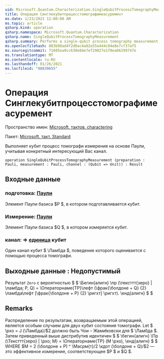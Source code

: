 ```yaml
---
uid: Microsoft.Quantum.Characterization.SingleQubitProcessTomographyMeasurement
title: Операция Синглекубитпроцесстомографимеасуремент
ms.date: 1/23/2021 12:00:00 AM
ms.topic: article
qsharp.kind: operation
qsharp.namespace: Microsoft.Quantum.Characterization
qsharp.name: SingleQubitProcessTomographyMeasurement
qsharp.summary: Performs a single-qubit process tomography measurement in the Pauli basis, given a particular channel of interest.
ms.openlocfilehash: 883b98ad4f2d0ac4a02e55e444c04e8e7cf37af5
ms.sourcegitcommit: 71605ea9cc630e84e7ef29027e1f0ea06299747e
ms.translationtype: MT
ms.contentlocale: ru-RU
ms.lasthandoff: 01/26/2021
ms.locfileid: "98839655"
---
```

# <a name="singlequbitprocesstomographymeasurement-operation"></a>Операция Синглекубитпроцесстомографимеасуремент

Пространство имен: [Microsoft. тактов. charactering](xref:Microsoft.Quantum.Characterization)

Пакет: [Microsoft. такт. Standard](https://nuget.org/packages/Microsoft.Quantum.Standard)


Выполняет кубит процесс томографи измерения на основе Паули, учитывая конкретный интересующий Вас канал.

```qsharp
operation SingleQubitProcessTomographyMeasurement (preparation : Pauli, measurement : Pauli, channel : (Qubit => Unit)) : Result
```


## <a name="input"></a>Входные данные

### <a name="preparation--pauli"></a>подготовка: [Паули](xref:microsoft.quantum.lang-ref.pauli)

Элемент Паули базиса $P $, в котором подготавливается кубит.


### <a name="measurement--pauli"></a>Измерение: [Паули](xref:microsoft.quantum.lang-ref.pauli)

Элемент Паули базиса $Q $, в котором измеряется кубит.


### <a name="channel--qubit--unit"></a>канал: [](xref:microsoft.quantum.lang-ref.qubit) => [единица](xref:microsoft.quantum.lang-ref.unit) кубит 

Один канал кубит $ \Ламбда $, поведение которого оценивается с помощью процесса томографи.



## <a name="output--__invalidresult__"></a>Выходные данные __: <Result> Недопустимый__

Результат `Zero` с вероятностью $ $ \Бегин{алигн} \пр (\тексттт{зеро} | \ламбда; P, Q) = \Операторнаме{ТР}\лефт (\фрак{\болдоне + Q} {2} \ламбда\лефт [\фрак{\болдоне + P} {2} \ригхт] \ригхт).
\енд{алигн} $ $

## <a name="remarks"></a>Remarks

Распределение по результатам, возвращаемым этой операцией, является особым случаем для двух кубит состояния томографи. Let $ \рхо = J (\Ламбда)/$2 должно быть Чои – Жамиłковски для $ \Ламбда $. Затем приведенный выше дистрибутив идентичен $ $ \бегин{алигн} \Пр (\Тексттт{зеро} | \рхо; M) = \Операторнаме{ТР} (M \рхо), \енд{алигн} $ $ WHERE $M = 2 (\болдоне + P) ^ \Масрм{т}/2 \кдот (\болдоне + Q)/$2 — это эффективное измерение, соответствующее $P $ и $Q $.